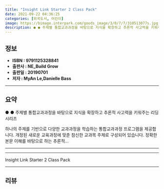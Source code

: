 ```yaml
---
title: "Insight Link Starter 2 Class Pack"
date: 2021-09-22 04:36:25
categories: [외국도서, 어린이]
image: https://bimage.interpark.com/goods_image/3/0/7/7/310513077s.jpg
description: ● ● 주제별 통합교과과정을 바탕으로 지식을 확장하고 추론적 사고력을 키워주는 리딩 시리즈 하나의 주제를 기반으로 다양한 교과과정을 학습하는 통합교과과정 프로그램을 제공합니다. 개정된 새로운 교육과정에 맞춘 참신한 교과목 주제로 구성되어 있습니다. 정확한 본문 이해를 바탕으로 하
---
```


## **정보**

- **ISBN : 9791125328841**
- **출판사 : NE_Build   Grow**
- **출판일 : 20190701**
- **저자 : MyAn Le,Danielle Bass**

------



## **요약**

●  ●  주제별 통합교과과정을 바탕으로
지식을 확장하고 추론적 사고력을 키워주는 리딩 시리즈

하나의 주제를 기반으로 다양한 교과과정을 학습하는 통합교과과정 프로그램을 제공합니다.
개정된 새로운 교육과정에 맞춘 참신한 교과목 주제로 구성되어 있습니다. 
정확한 본문 이해를 바탕으로 하는 추론적... 

------



------


Insight Link Starter 2 Class Pack 

------


## **리뷰** 

